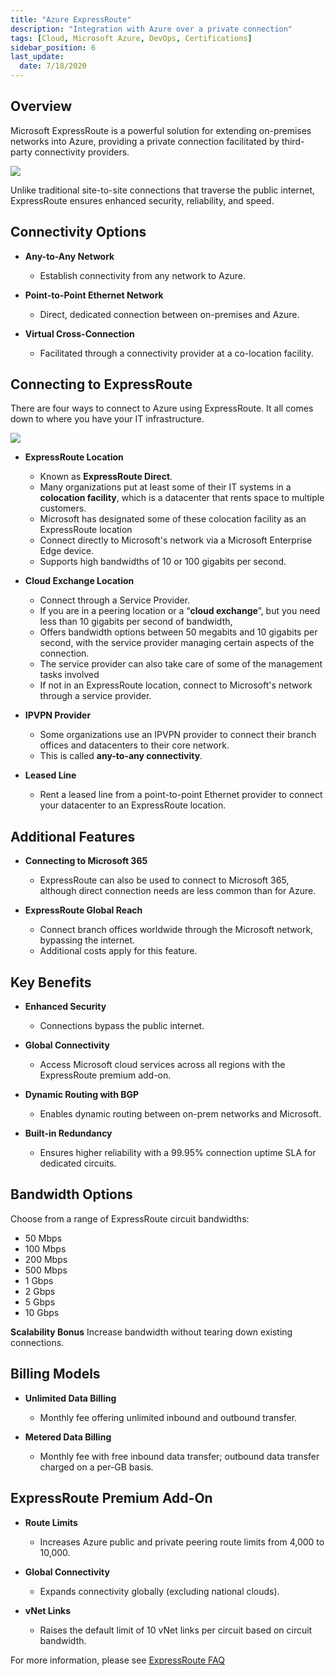 ```yaml
---
title: "Azure ExpressRoute"
description: "Integration with Azure over a private connection"
tags: [Cloud, Microsoft Azure, DevOps, Certifications]
sidebar_position: 6
last_update:
  date: 7/18/2020
---
```




## Overview

Microsoft ExpressRoute is a powerful solution for extending on-premises networks into Azure, providing a private connection facilitated by third-party connectivity providers. 

![](/img/docs/azure-expressroute-with-border.png)

Unlike traditional site-to-site connections that traverse the public internet, ExpressRoute ensures enhanced security, reliability, and speed.

## Connectivity Options

- **Any-to-Any Network**
  - Establish connectivity from any network to Azure.

- **Point-to-Point Ethernet Network**
  - Direct, dedicated connection between on-premises and Azure.

- **Virtual Cross-Connection**
  - Facilitated through a connectivity provider at a co-location facility.

## Connecting to ExpressRoute 

There are four ways to connect to Azure using ExpressRoute. It all comes down to where you have your IT infrastructure.

![](/img/docs/azure-express-route-connection-options.png)

- **ExpressRoute Location** 

  - Known as **ExpressRoute Direct**.
  - Many organizations put at least some of their IT systems in a **colocation facility**, which is a datacenter that rents space to multiple customers.
  - Microsoft has designated some of these colocation facility as an ExpressRoute location
  - Connect directly to Microsoft's network via a Microsoft Enterprise Edge device.
  - Supports high bandwidths of 10 or 100 gigabits per second.

- **Cloud Exchange Location**  

  - Connect through a Service Provider.
  - If you are in a peering location or a “**cloud exchange**”, but you need less than 10 gigabits per second of bandwidth,
  - Offers bandwidth options between 50 megabits and 10 gigabits per second, with the service provider managing certain aspects of the connection.
  - The service provider can also take care of some of the management tasks involved
  - If not in an ExpressRoute location, connect to Microsoft's network through a service provider. 

- **IPVPN Provider**  
  - Some organizations use an IPVPN provider to connect their branch offices and datacenters to their core network. 
  - This is called **any-to-any connectivity**.

- **Leased Line**

  - Rent a leased line from a point-to-point Ethernet provider to connect your datacenter to an ExpressRoute location.

## Additional Features

- **Connecting to Microsoft 365** 

  - ExpressRoute can also be used to connect to Microsoft 365, although direct connection needs are less common than for Azure.

- **ExpressRoute Global Reach** 

  - Connect branch offices worldwide through the Microsoft network, bypassing the internet. 
  - Additional costs apply for this feature.


## Key Benefits

- **Enhanced Security**
  - Connections bypass the public internet.

- **Global Connectivity**
  - Access Microsoft cloud services across all regions with the ExpressRoute premium add-on.

- **Dynamic Routing with BGP**
  - Enables dynamic routing between on-prem networks and Microsoft.

- **Built-in Redundancy**
  - Ensures higher reliability with a 99.95% connection uptime SLA for dedicated circuits.

## Bandwidth Options

Choose from a range of ExpressRoute circuit bandwidths:

- 50 Mbps
- 100 Mbps
- 200 Mbps
- 500 Mbps
- 1 Gbps
- 2 Gbps
- 5 Gbps
- 10 Gbps

**Scalability Bonus** Increase bandwidth without tearing down existing connections.

## Billing Models

- **Unlimited Data Billing**
   - Monthly fee offering unlimited inbound and outbound transfer.

- **Metered Data Billing**
   - Monthly fee with free inbound data transfer; outbound data transfer charged on a per-GB basis.

## ExpressRoute Premium Add-On

- **Route Limits**
  - Increases Azure public and private peering route limits from 4,000 to 10,000.

- **Global Connectivity**
  - Expands connectivity globally (excluding national clouds).

- **vNet Links**
  - Raises the default limit of 10 vNet links per circuit based on circuit bandwidth.

For more information, please see [ExpressRoute FAQ](https://docs.microsoft.com/en-us/azure/expressroute/expressroute-faqs)

  
